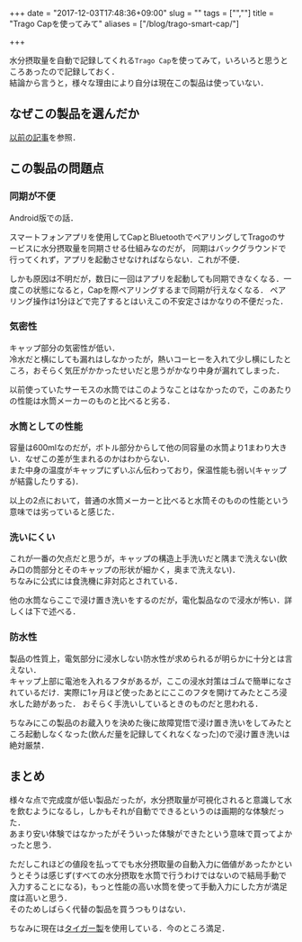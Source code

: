 +++
date = "2017-12-03T17:48:36+09:00"
slug = ""
tags = ["",""]
title = "Trago Capを使ってみて"
aliases = ["/blog/trago-smart-cap/"]

+++

水分摂取量を自動で記録してくれる`Trago Cap`を使ってみて，いろいろと思うところあったので記録しておく．  
結論から言うと，様々な理由により自分は現在この製品は使っていない．

<!--more-->

## なぜこの製品を選んだか
[以前の記事](/blog/choosing-smart-water-bottle/)を参照．

## この製品の問題点
### 同期が不便
Android版での話．

スマートフォンアプリを使用してCapとBluetoothでペアリングしてTragoのサービスに水分摂取量を同期させる仕組みなのだが，
同期はバックグラウンドで行ってくれず，アプリを起動させなければならない．これが不便．

しかも原因は不明だが，数日に一回はアプリを起動しても同期できなくなる．一度この状態になると，Capを際ペアリングするまで同期が行えなくなる．
ペアリング操作は1分ほどで完了するとはいえこの不安定さはかなりの不便だった．

### 気密性
キャップ部分の気密性が低い．  
冷水だと横にしても漏れはしなかったが，熱いコーヒーを入れて少し横にしたところ，おそらく気圧がかかったせいだと思うがかなり中身が漏れてしまった．

以前使っていたサーモスの水筒ではこのようなことはなかったので，このあたりの性能は水筒メーカーのものと比べると劣る．

### 水筒としての性能
容量は600mlなのだが，ボトル部分からして他の同容量の水筒より1まわり大きい．なぜこの差が生まれるのかはわからない．  
また中身の温度がキャップにずいぶん伝わっており，保温性能も弱い(キャップが結露したりする)．

以上の2点において，普通の水筒メーカーと比べると水筒そのものの性能という意味では劣っていると感じた．

### 洗いにくい
これが一番の欠点だと思うが，キャップの構造上手洗いだと隅まで洗えない(飲み口の筒部分とそのキャップの形状が細かく，奥まで洗えない)．  
ちなみに公式には食洗機に非対応とされている．

他の水筒ならここで浸け置き洗いをするのだが，電化製品なので浸水が怖い．詳しくは下で述べる．

### 防水性
製品の性質上，電気部分に浸水しない防水性が求められるが明らかに十分とは言えない．  
キャップ上部に電池を入れるフタがあるが，ここの浸水対策はゴムで簡単になされているだけ．実際に1ヶ月ほど使ったあとにここのフタを開けてみたところ浸水した跡があった．
おそらく手洗いしているときのものだと思われる．

ちなみにこの製品のお蔵入りを決めた後に故障覚悟で浸け置き洗いをしてみたところ起動しなくなった(飲んだ量を記録してくれなくなった)ので浸け置き洗いは絶対厳禁．

## まとめ
様々な点で完成度が低い製品だったが，水分摂取量が可視化されると意識して水を飲むようになるし，しかもそれが自動でできるというのは画期的な体験だった．  
あまり安い体験ではなかったがそういった体験ができたという意味で買ってよかったと思う．

ただしこれほどの値段を払ってでも水分摂取量の自動入力に価値があったかというとそうは感じず(すべての水分摂取を水筒で行うわけではないので結局手動で入力することになる)，もっと性能の高い水筒を使って手動入力にした方が満足度は高いと思う．  
そのためしばらく代替の製品を買うつもりはない．

ちなみに現在は[タイガー製](https://www.tiger.jp/front/productdetail/confirm?productId=MMJ-A060)を使用している．今のところ満足．
